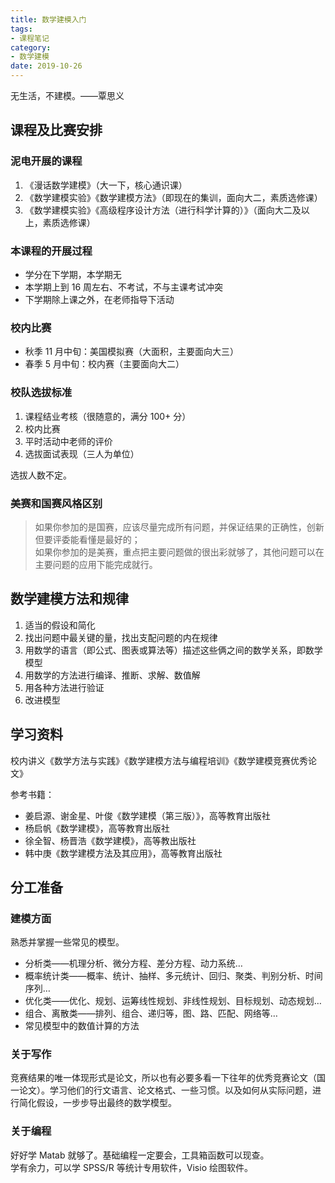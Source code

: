 ```yaml
---
title: 数学建模入门
tags:
- 课程笔记
category:
- 数学建模
date: 2019-10-26
---
```


无生活，不建模。——覃思义

## 课程及比赛安排

### 泥电开展的课程

1. 《漫话数学建模》（大一下，核心通识课）
2. 《数学建模实验》《数学建模方法》（即现在的集训，面向大二，素质选修课）
3. 《数学建模实验》《高级程序设计方法（进行科学计算的）》（面向大二及以上，素质选修课）

### 本课程的开展过程

* 学分在下学期，本学期无
* 本学期上到 16 周左右、不考试，不与主课考试冲突
* 下学期除上课之外，在老师指导下活动

### 校内比赛

* 秋季 11 月中旬：美国模拟赛（大面积，主要面向大三）  
* 春季 5 月中旬：校内赛（主要面向大二）

### 校队选拔标准

1. 课程结业考核（很随意的，满分 100+ 分）
2. 校内比赛
3. 平时活动中老师的评价
4. 选拔面试表现（三人为单位）

选拔人数不定。

### 美赛和国赛风格区别

> 如果你参加的是国赛，应该尽量完成所有问题，并保证结果的正确性，创新但要评委能看懂是最好的；  
> 如果你参加的是美赛，重点把主要问题做的很出彩就够了，其他问题可以在主要问题的应用下能完成就行。

## 数学建模方法和规律

1. 适当的假设和简化
2. 找出问题中最关键的量，找出支配问题的内在规律
3. 用数学的语言（即公式、图表或算法等）描述这些俩之间的数学关系，即数学模型
4. 用数学的方法进行编译、推断、求解、数值解
5. 用各种方法进行验证
6. 改进模型

## 学习资料

校内讲义《数学方法与实践》《数学建模方法与编程培训》《数学建模竞赛优秀论文》

参考书籍：

* 姜启源、谢金星、叶俊《数学建模（第三版）》，高等教育出版社
* 杨启帆《数学建模》，高等教育出版社
* 徐全智、杨晋浩《数学建模》，高等教出版社
* 韩中庚《数学建模方法及其应用》，高等教育出版社

## 分工准备

### 建模方面

熟悉并掌握一些常见的模型。
* 分析类——机理分析、微分方程、差分方程、动力系统…
* 概率统计类——概率、统计、抽样、多元统计、回归、聚类、判别分析、时间序列…
* 优化类——优化、规划、运筹线性规划、非线性规划、目标规划、动态规划…
* 组合、离散类——排列、组合、递归等，图、路、匹配、网络等…
* 常见模型中的数值计算的方法

### 关于写作

竞赛结果的唯一体现形式是论文，所以也有必要多看一下往年的优秀竞赛论文（国一论文）。学习他们的行文语言、论文格式、一些习惯。以及如何从实际问题，进行简化假设，一步步导出最终的数学模型。

### 关于编程

好好学 Matab 就够了。基础编程一定要会，工具箱函数可以现查。  
学有余力，可以学 SPSS/R 等统计专用软件，Visio 绘图软件。